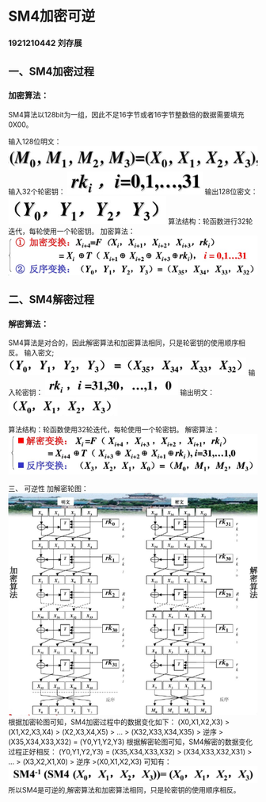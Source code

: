 # SM4加密可逆

### 1921210442 刘存展

## 一、SM4加密过程

### 加密算法：

SM4算法以128bit为一组，因此不足16字节或者16字节整数倍的数据需要填充0X00。

输入128位明文：
![](./1.png) 
输入32个轮密钥：
![](./2.png)
输出128位密文：
![](./3.png)
算法结构：轮函数进行32轮迭代，每轮使用一个轮密钥。
加密算法：
![](./4.png)
 
## 二、SM4解密过程
### 解密算法：
SM4算法是对合的，因此解密算法和加密算法相同，只是轮密钥的使用顺序相反。
输入密文;
![](./5.png) 
输入轮密钥：
![](./6.png)
输出明文：
![](./7.png)
 
算法结构：轮函数使用32轮迭代，每轮使用一个轮密钥。
解密算法：
![](./8.png)
 
三、	可逆性
加解密轮图：
![](./9.png)
根据加密轮图可知，SM4加密过程中的数据变化如下：
(X0,X1,X2,X3) > (X1,X2,X3,X4) > (X2,X3,X4,X5) > … > (X32,X33,X34,X35) > 逆序 > (X35,X34,X33,X32) = (Y0,Y1,Y2,Y3)
根据解密轮图可知，SM4解密的数据变化过程正好相反：
(Y0,Y1,Y2,Y3) = (X35,X34,X33,X32) > (X34,X33,X32,X31) > … > (X3,X2,X1,X0) > 逆序 >(X0,X1,X2,X3)
可知有：
![](./10.png)
所以SM4是可逆的,解密算法和加密算法相同，只是轮密钥的使用顺序相反。


